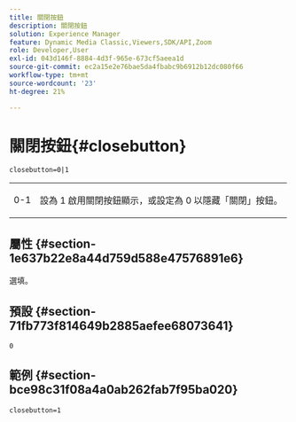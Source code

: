 ```yaml
---
title: 關閉按鈕
description: 關閉按鈕
solution: Experience Manager
feature: Dynamic Media Classic,Viewers,SDK/API,Zoom
role: Developer,User
exl-id: 043d146f-8884-4d3f-965e-673cf5aeea1d
source-git-commit: ec2a15e2e76bae5da4fbabc9b6912b12dc080f66
workflow-type: tm+mt
source-wordcount: '23'
ht-degree: 21%

---
```


# 關閉按鈕{#closebutton}

`closebutton=0|1`

<table id="table_9B98C97485DD4DEB8A6ECBCE8DF6B886"> 
 <tbody> 
  <tr> 
   <td colname="col1"> <p> <span class="codeph"> 0-1 </span> </p> </td> 
   <td colname="col2"> <p> 設為 <span class="codeph"> 1</span> 啟用關閉按鈕顯示，或設定為 <span class="codeph"> 0</span> 以隱藏「關閉」按鈕。 </p> </td> 
  </tr> 
 </tbody> 
</table>

## 屬性 {#section-1e637b22e8a44d759d588e47576891e6}

選填。

## 預設 {#section-71fb773f814649b2885aefee68073641}

`0`

## 範例 {#section-bce98c31f08a4a0ab262fab7f95ba020}

`closebutton=1`
